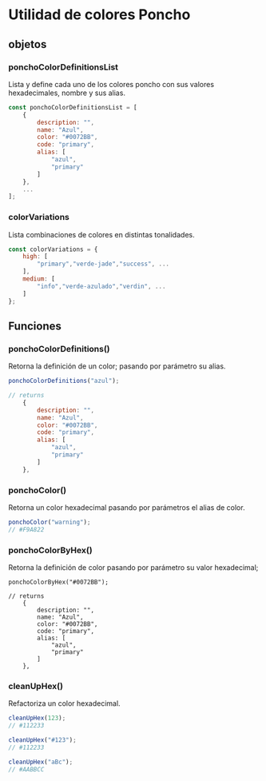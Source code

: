 # Utilidad de colores Poncho

## objetos

### ponchoColorDefinitionsList

Lista y define cada uno de los colores poncho con sus valores hexadecimales, nombre y sus alias.

```javascript
const ponchoColorDefinitionsList = [
    {
        description: "",
        name: "Azul",
        color: "#0072BB",
        code: "primary",
        alias: [
            "azul",
            "primary"
        ]
    },
    ...
];
```
### colorVariations

Lista combinaciones de colores en distintas tonalidades.

```javascript
const colorVariations = {
    high: [
        "primary","verde-jade","success", ...
    ],
    medium: [
        "info","verde-azulado","verdin", ...
    ]
};
```

## Funciones

### ponchoColorDefinitions()

Retorna la definición de un color; pasando por parámetro su alias.

```javascript
ponchoColorDefinitions("azul");

// returns
	{
	    description: "",
	    name: "Azul",
	    color: "#0072BB",
	    code: "primary",
	    alias: [
	        "azul",
	        "primary"
	    ]
	},
```

### ponchoColor()

Retorna un color hexadecimal pasando por parámetros el alias de color.

```javascript
ponchoColor("warning");
// #F9A822
```

### ponchoColorByHex()

Retorna la definición de color pasando por parámetro su valor hexadecimal;

```javascript()
ponchoColorByHex("#0072BB");

// returns
	{
	    description: "",
	    name: "Azul",
	    color: "#0072BB",
	    code: "primary",
	    alias: [
	        "azul",
	        "primary"
	    ]
	},
```

### cleanUpHex()

Refactoriza un color hexadecimal.

```javascript
cleanUpHex(123);
// #112233

cleanUpHex("#123");
// #112233

cleanUpHex("aBc");
// #AABBCC
```